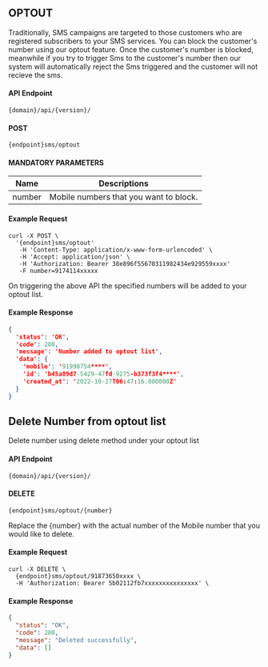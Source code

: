 ## OPTOUT

Traditionally, SMS campaigns are targeted to those customers who are registered subscribers to your SMS
services. You can block the customer's number using our optout feature. Once the customer's number is blocked, meanwhile if you try to trigger Sms to the customer's number then our system will automatically reject the Sms triggered and the customer will not recieve the sms.

#### API Endpoint

```
{domain}/api/{version}/
```

#### POST

```
{endpoint}sms/optout
```

#### MANDATORY PARAMETERS

| Name   | Descriptions                           |
| ------ | -------------------------------------- |
| number | Mobile numbers that you want to block. |

#### Example Request

```
curl -X POST \
  '{endpoint}sms/optout'
   -H 'Content-Type: application/x-www-form-urlencoded' \
   -H 'Accept: application/json' \
   -H 'Authorization: Bearer 38e896f55670311982434e929559xxxx'
   -F number=9174114xxxxx
```

On triggering the above API the specified numbers will be added to your optout list.

#### Example Response

```json
{
  'status': 'OK',
  'code': 200,
  'message': 'Number added to optout list',
  'data': {
    'mobile': '91998754****',
    'id': 'b45a89d7-5429-47fd-9275-b373f3f4****',
    'created_at': '2022-10-27T06:47:16.000000Z'
  }
}
```

## Delete Number from optout list

Delete number using delete method under your optout list

#### API Endpoint

```
{domain}/api/{version}/
```

#### DELETE

```
{endpoint}sms/optout/{number}
```

Replace the {number} with the actual number of the Mobile number that you would like to delete.

#### Example Request

```
curl -X DELETE \
  {endpoint}sms/optout/91873650xxxx \
  -H 'Authorization: Bearer 5b02112fb7xxxxxxxxxxxxxxx' \
```

#### Example Response

```json
{
  "status": "OK",
  "code": 200,
  "message": "Deleted successfully",
  "data": []
}
```
